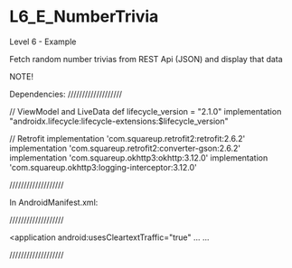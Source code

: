 # L6_E_NumberTrivia
Level 6 - Example

Fetch random number trivias from REST Api (JSON) and display that data


NOTE!


Dependencies:
///////////////////

// ViewModel and LiveData
def lifecycle_version = "2.1.0"
implementation "androidx.lifecycle:lifecycle-extensions:$lifecycle_version"

// Retrofit
implementation 'com.squareup.retrofit2:retrofit:2.6.2'
implementation 'com.squareup.retrofit2:converter-gson:2.6.2'
implementation 'com.squareup.okhttp3:okhttp:3.12.0'
implementation 'com.squareup.okhttp3:logging-interceptor:3.12.0'

///////////////////


In AndroidManifest.xml:

///////////////////

<?xml version="1.0" encoding="utf-8"?>
<manifest xmlns:android="http://schemas.android.com/apk/res/android"
         xmlns:tools="http://schemas.android.com/tools" package="com.example.numberskotlin">

   <uses-permission android:name="android.permission.INTERNET" />

   <application
           android:usesCleartextTraffic="true"
           ...
           ...
           
///////////////////
           
